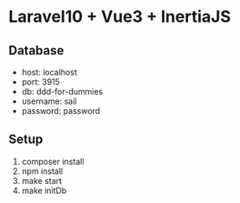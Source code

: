 # Laravel10 + Vue3 + InertiaJS

## Database
- host: localhost
- port: 3915
- db: ddd-for-dummies
- username: sail
- password: password

## Setup
1. composer install
2. npm install 
3. make start
4. make initDb
